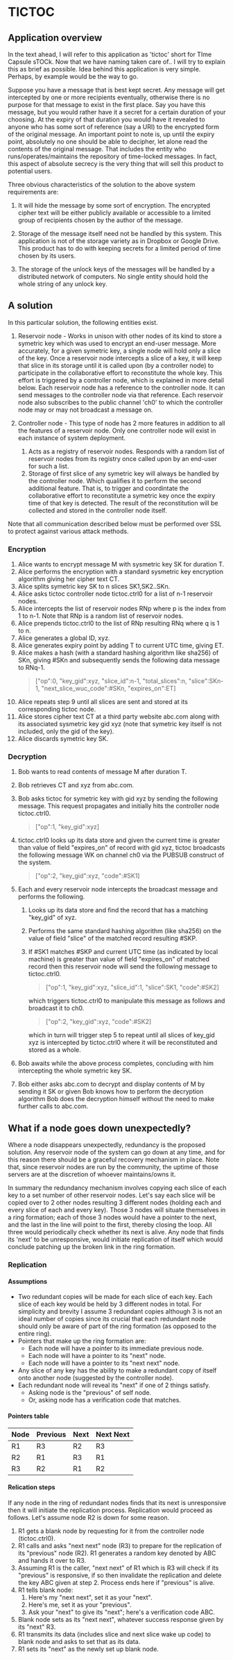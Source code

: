 # TICTOC

## Application overview

In the text ahead, I will refer to this application as 'tictoc' short for TIme Capsule sTOCk. Now that we have naming taken care of.. I will try to explain this as brief as possible. Idea behind this application is very simple. Perhaps, by example would be the way to go.

Suppose you have a message that is best kept secret. Any message will get intercepted by one or more recipients eventually, otherwise there is no purpose for that message to exist in the first place. Say you have this message, but you would rather have it a secret for a certain duration of your choosing. At the expiry of that duration you would have it revealed to anyone who has some sort of reference (say a URI) to the encrypted form of the original message. An important point to note is, up until the expiry point, absolutely no one should be able to decipher, let alone read the contents of the original message. That includes the entity who runs/operates/maintains the repository of time-locked messages. In fact, this aspect of absolute secrecy is the very thing that will sell this product to potential users.

Three obvious characteristics of the solution to the above system requirements are:

1.  It will hide the message by some sort of encryption. The encrypted cipher text will be either publicly available or accessible to a limited group of recipients chosen by the author of the message.

2.  Storage of the message itself need not be handled by this system. This application is not of the storage variety as in Dropbox or Google Drive. This product has to do with keeping secrets for a limited period of time chosen by its users.

3.  The storage of the unlock keys of the messages will be handled by a distributed network of computers. No single entity should hold the whole string of any unlock key.

## A solution

In this particular solution, the following entities exist.

1.  Reservoir node - Works in unison with other nodes of its kind to store a symetric key which was used to encrypt an end-user message. More accurately, for a given symetric key, a single node will hold only a slice of the key. Once a reservoir node intercepts a slice of a key, it will keep that slice in its storage until it is called upon (by a controller node) to participate in the collaborative effort to reconstitute the whole key. This effort is triggered by a controller node, which is explained in more detail below. Each reservoir node has a reference to the controller node. It can send messages to the controller node via that reference. Each reservoir node also subscribes to the public channel 'ch0' to which the controller node may or may not broadcast a message on.

2.  Controller node - This type of node has 2 more features in addition to all the features of a reservoir node. Only one controller node will exist in each instance of system deployment.
    1.  Acts as a registry of reservoir nodes. Responds with a random list of reservoir nodes from its registry once called upon by an end-user for such a list.
    2.  Storage of first slice of any symetric key will always be handled by the controller node. Which qualifies it to perform the second additional feature. That is, to trigger and coordintate the collaborative effort to reconstitute a symetric key once the expiry time of that key is detected. The result of the reconstitution will be collected and stored in the controller node itself.

Note that all communication described below must be performed over SSL to protect against various attack methods.

### Encryption

1.  Alice wants to encrypt message M with sysmetric key SK for duration T.
2.  Alice performs the encryption with a standard sysmetric key encryption algorithm giving her cipher text CT.
3.  Alice splits symetric key SK to n slices SK1,SK2..SKn.
4.  Alice asks tictoc controller node tictoc.ctrl0 for a list of n-1 reservoir nodes.
5.  Alice intercepts the list of reservoir nodes RNp where p is the index from 1 to n-1. Note that RNp is a random list of reservoir nodes.
6.  Alice prepends tictoc.ctrl0 to the list of RNp resulting RNq where q is 1 to n.
7.  Alice generates a global ID, xyz.
8.  Alice generates expiry point by adding T to current UTC time, giving ET.
9.  Alice makes a hash (with a standard hashing algorithm like sha256) of SKn, giving #SKn and subsequently sends the following data message to RNq-1.
    > ["op":0, "key_gid":xyz, "slice_id":n-1, "total_slices":n, "slice":SKn-1, "next_slice_wuc_code":#SKn, "expires_on":ET]
10. Alice repeats step 9 until all slices are sent and stored at its corresponding tictoc node.
11. Alice stores cipher text CT at a third party website abc.com along with its associated sysmetric key gid xyz (note that symetric key itself is not included, only the gid of the key).
12. Alice discards symetric key SK.

### Decryption

1.  Bob wants to read contents of message M after duration T.
2.  Bob retrieves CT and xyz from abc.com.
3.  Bob asks tictoc for symetric key with gid xyz by sending the following message. This request propagates and initially hits the controller node tictoc.ctrl0.
    > ["op":1, "key_gid":xyz]
4.  tictoc.ctrl0 looks up its data store and given the current time is greater than value of field "expires_on" of record with gid xyz, tictoc broadcasts the following message WK on channel ch0 via the PUBSUB construct of the system.
    > ["op":2, "key_gid":xyz, "code":#SK1]
5.  Each and every reservoir node intercepts the broadcast message and performs the following.

    1.  Looks up its data store and find the record that has a matching "key_gid" of xyz.
    2.  Performs the same standard hashing algorithm (like sha256) on the value of field "slice" of the matched record resulting #SKP.
    3.  If #SK1 matches #SKP and current UTC time (as indicated by local machine) is greater than value of field "expires_on" of matched record then this reservoir node will send the following message to tictoc.ctrl0.

        > ["op":1, "key_gid":xyz, "slice_id":1, "slice":SK1, "code":#SK2]

        which triggers tictoc.ctrl0 to manipulate this message as follows and broadcast it to ch0.

        > ["op":2, "key_gid":xyz, "code":#SK2]

        which in turn will trigger step 5 to repeat until all slices of key_gid xyz is intercepted by tictoc.ctrl0 where it will be reconstituted and stored as a whole.

6.  Bob awaits while the above process completes, concluding with him intercepting the whole symetric key SK.
7.  Bob either asks abc.com to decrypt and display contents of M by sending it SK or given Bob knows how to perform the decryption algorithm Bob does the decryption himself without the need to make further calls to abc.com.

## What if a node goes down unexpectedly?

Where a node disappears unexpectedly, redundancy is the proposed solution. Any reservoir node of the system can go down at any time, and for this reason there should be a graceful recovery mechanism in place. Note that, since reservoir nodes are run by the community, the uptime of those servers are at the discretion of whoever maintains/owns it.

In summary the redundancy mechanism involves copying each slice of each key to a set number of other reservoir nodes. Let's say each slice will be copied over to 2 other nodes resulting 3 different nodes (holding each and every slice of each and every key). Those 3 nodes will situate themselves in a ring formation; each of those 3 nodes would have a pointer to the next, and the last in the line will point to the first, thereby closing the loop. All three would periodically check whether its next is alive. Any node that finds its 'next' to be unresponsive, would initiate replication of itself which would conclude patching up the broken link in the ring formation.

### Replication

#### Assumptions

- Two redundant copies will be made for each slice of each key. Each slice of each key would be held by 3 different nodes in total. For simplicity and brevity I assume 3 redundant copies although 3 is not an ideal number of copies since its crucial that each redundant node should only be aware of part of the ring formation (as opposed to the entire ring).
- Pointers that make up the ring formation are:
  - Each node will have a pointer to its immediate previous node.
  - Each node will have a pointer to its "next" node.
  - Each node will have a pointer to its "next next" node.
- Any slice of any key has the ability to make a redundant copy of itself onto another node (suggested by the controller node).
- Each redundant node will reveal its "next" if one of 2 things satisfy.
  - Asking node is the "previous" of self node.
  - Or, asking node has a verification code that matches.

#### Pointers table

| Node | Previous | Next | Next Next |
| ---- | -------- | ---- | --------- |
| R1   | R3       | R2   | R3        |
| R2   | R1       | R3   | R1        |
| R3   | R2       | R1   | R2        |

#### Relication steps

If any node in the ring of redundant nodes finds that its next is unresponsive then it will initiate the replication process. Replication would proceed as follows. Let's assume node R2 is down for some reason.

1.  R1 gets a blank node by requesting for it from the controller node (tictoc.ctrl0).
2.  R1 calls and asks "next next" node (R3) to prepare for the replication of its "previous" node (R2). R1 generates a random key denoted by ABC and hands it over to R3.
3.  Assuming R1 is the caller, "next next" of R1 which is R3 will check if its "previous" is responsive, if so then invalidate the replication and delete the key ABC given at step 2. Process ends here if "previous" is alive.
4.  R1 tells blank node:
    1.  Here's my "next next", set it as your "next".
    2.  Here's me, set it as your "previous".
    3.  Ask your "next" to give its "next"; here's a verification code ABC.
5.  Blank node sets as its "next next", whatever success response given by its "next" R3.
6.  R1 transmits its data (includes slice and next slice wake up code) to blank node and asks to set that as its data.
7.  R1 sets its "next" as the newly set up blank node.
